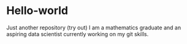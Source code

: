 # Hello-world
Just another repository (try out)
I am  a mathematics graduate and an aspiring data scientist currently working on my git skills. 
